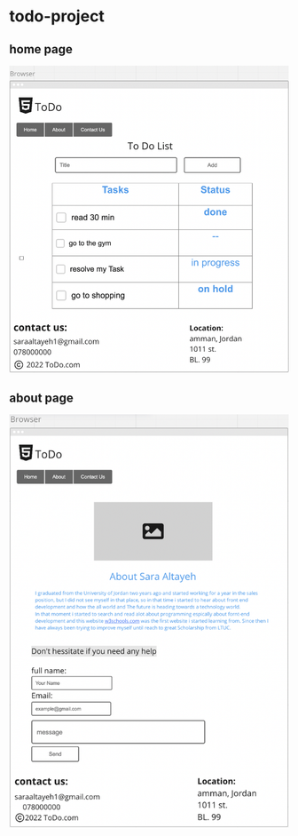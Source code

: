 # todo-project

## home page
![home](./aseets/Home-page.png)

## about page
![about](./aseets/about-page.png)
